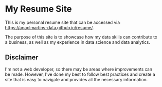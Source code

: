 # My Resume Site

This is my personal resume site that can be accessed via https://anaclmartins-data.github.io/resume/. 

The purpose of this site is to showcase how my data skills can contribute to a business, as well as my experience in data science and data analytics.

## Disclaimer

I'm not a web developer, so there may be areas where improvements can be made. However, I've done my best to follow best practices and create a site that is easy to navigate and provides all the necessary information.